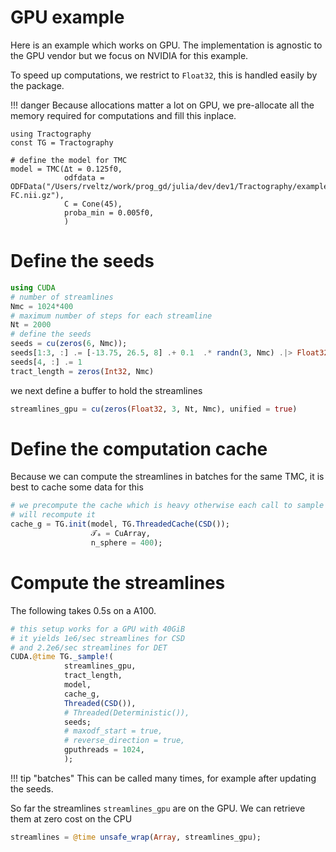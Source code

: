 # GPU example

Here is an example which works on GPU. The implementation is agnostic to the GPU vendor but we focus on NVIDIA for this example.

To speed up computations, we restrict to `Float32`, this is handled easily by the package.

!!! danger
    Because allocations matter a lot on GPU, we pre-allocate all the memory required for computations and fill this inplace.

```@example GPU
using Tractography
const TG = Tractography

# define the model for TMC
model = TMC(Δt = 0.125f0,
            odfdata = ODFData("/Users/rveltz/work/prog_gd/julia/dev/dev1/Tractography/examples/fod-FC.nii.gz"),
            C = Cone(45),
            proba_min = 0.005f0,
            )
```

# Define the seeds

```julia
using CUDA
# number of streamlines
Nmc = 1024*400
# maximum number of steps for each streamline
Nt = 2000
# define the seeds
seeds = cu(zeros(6, Nmc));
seeds[1:3, :] .= [-13.75, 26.5, 8] .+ 0.1  .* randn(3, Nmc) .|> Float32 |> CuArray;
seeds[4, :] .= 1
tract_length = zeros(Int32, Nmc)
```

we next define a buffer to hold the streamlines

```julia
streamlines_gpu = cu(zeros(Float32, 3, Nt, Nmc), unified = true)
```

# Define the computation cache

Because we can compute the streamlines in batches for the same TMC, it is best to cache some data for this

```julia
# we precompute the cache which is heavy otherwise each call to sample
# will recompute it
cache_g = TG.init(model, TG.ThreadedCache(CSD()); 
                  𝒯ₐ = CuArray,
                  n_sphere = 400);
```

# Compute the streamlines

The following takes 0.5s on a A100.

```julia
# this setup works for a GPU with 40GiB
# it yields 1e6/sec streamlines for CSD
# and 2.2e6/sec streamlines for DET
CUDA.@time TG._sample!(
            streamlines_gpu,
            tract_length,
            model,
            cache_g,
            Threaded(CSD()),
            # Threaded(Deterministic()),
            seeds;
            # maxodf_start = true,
            # reverse_direction = true,
            gputhreads = 1024,
            );
```

!!! tip "batches"
    This can be called many times, for example after updating the seeds.


So far the streamlines `streamlines_gpu` are on the GPU. We can retrieve them at zero cost on the CPU

```julia
streamlines = @time unsafe_wrap(Array, streamlines_gpu);
```